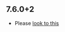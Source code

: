 ## 7.6.0+2

- Please [look to this]((https://dooboolab.github.io/flutter_sound/doc/book/CHANGELOG.html))
